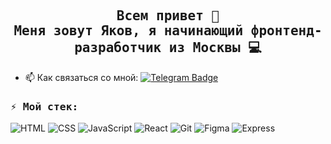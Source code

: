 <h2 align="center">
    <samp>
        Всем привет 👋<br>Меня зовут Яков, я начинающий фронтенд-разработчик из Москвы 💻
    </samp>
</h2>

- :mailbox: Как связаться со мной: [![Telegram Badge](https://img.shields.io/badge/-yaks1331-blue?style=flat&logo=Telegram&logoColor=white)](https://t.me/yaks1331)

<h3><samp>⚡️ Мой стек:</samp></h3>




![HTML](https://img.shields.io/badge/-HTML-3b3b3b?style=flat&logo=html5)
![CSS](https://img.shields.io/badge/-CSS-3b3b3b?style=flat&logo=css3)
![JavaScript](https://img.shields.io/badge/-JavaScript-3b3b3b?style=flat&logo=javascript)
![React](https://img.shields.io/badge/-React-3b3b3b?style=flat&logo=react)
![Git](https://img.shields.io/badge/-Git-3b3b3b?style=flat&logo=git)
![Figma](https://img.shields.io/badge/-Figma-3b3b3b?style=flat&logo=figma)
![Express](https://img.shields.io/badge/-Express-3b3b3b?style=flat&logo=express)
<!--
**YakubovYakov/YakubovYakov** is a ✨ _special_ ✨ repository because its `README.md` (this file) appears on your GitHub profile.

Here are some ideas to get you started:

- 🔭 I’m currently working on ...
- 🌱 I’m currently learning ...
- 👯 I’m looking to collaborate on ...
- 🤔 I’m looking for help with ...
- 💬 Ask me about ...
- 📫 How to reach me: ...
- 😄 Pronouns: ...
- ⚡ Fun fact: ...
-->
